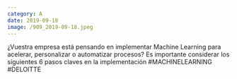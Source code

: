 ```yaml
--- 
category: A 
date: 2019-09-18 
image: /909_2019-09-18.jpeg 
--- 
```


¿Vuestra empresa está pensando en implementar Machine Learning para acelerar, personalizar o automatizar procesos? Es importante considerar los siguientes 6 pasos claves en la implementación #MACHINELEARNING #DELOITTE